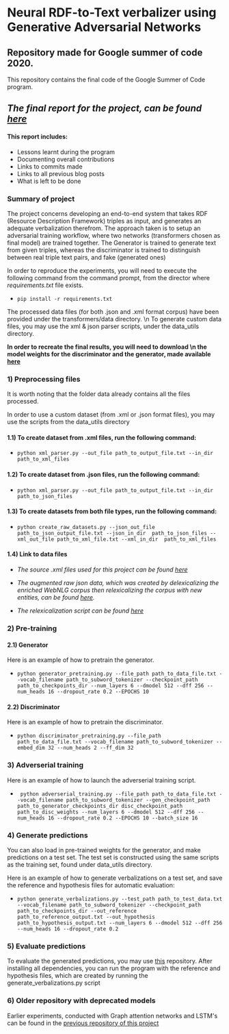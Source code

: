 # Neural RDF-to-Text verbalizer using Generative Adversarial Networks

## Repository made for Google summer of code 2020.
This repository contains the final code of the Google Summer of Code program.

##  ***The final report for the project, can be found [here](https://medium.com/@niloypurkait/gsoc-the-final-frontier-5cf4d167ae19)***
#### This report includes:
- Lessons learnt during the program
- Documenting overall contributions
- Links to commits made
- Links to all previous blog posts
- What is left to be done

### Summary of project
The project concerns developing an end-to-end system that takes RDF (Resource Description Framework) triples as input, and generates an adequate verbalization therefrom.
The approach taken is to setup an adversarial training workflow, where two networks (transformers chosen as final model) are trained together.
The Generator is trained to generate text from given triples, whereas the discriminator is trained to distinguish between real triple text pairs, and fake (generated ones)

In order to reproduce the experiments, you will need to execute the following command from the command prompt, from the director where *requirements.txt* file exists.
- ``` pip install -r requirements.txt ```

The processed data files (for both .json and .xml format corpus) have been provided under the transformers/data directory. \n
To generate custom data files, you may use the xml & json parser scripts, under the data_utils directory.

**In order to recreate the final results, you will need to download \n the model weights for the discriminator and the generator, made available [here](https://drive.google.com/drive/folders/1BL3bMgfbSbYABHZuQpvDxi-lNwsnmXQI?usp=sharing)**
 


### 1) Preprocessing files

It is worth noting that the folder data already contains all the files processed.

In order to use a custom dataset (from .xml or .json format files), you may use the scripts from the data_utils directory

#### 1.1) To create dataset from .xml files, run the following command:
 - ```python xml_parser.py --out_file path_to_output_file.txt --in_dir path_to_xml_files ```

#### 1.2) To create dataset from .json files, run the following command:
- ``` python xml_parser.py --out_file path_to_output_file.txt --in_dir  path_to_json_files ``` 
                       
#### 1.3) To create datasets from both file types, run the following command:
 - ``` python create_raw_datasets.py --json_out_file path_to_json_output_file.txt --json_in_dir  path_to_json_files --xml_out_file path_to_xml_file.txt --xml_in_dir  path_to_xml_files ```
                 
#### 1.4) Link to data files 
- *The source .xml files used for this project can be found [here](https://github.com/ThiagoCF05/webnlg/tree/master/data/v1.5/en/train)*

- *The augmented raw json data, which was created by delexicalizing the enriched WebNLG corpus then relexicalizing the corpus with new entities, can be found [here](https://drive.google.com/drive/folders/1Q6SGvJRjZP_97o_jBkirUNpe9qmulx1N?usp=sharing).*

- *The relexicalization script can be found [here](https://github.com/ThiagoCF05/webnlg/blob/synthetic/synthetic.py)*

### 2) Pre-training

#### 2.1) Generator
Here is an example of how to pretrain the generator.

-  ``` python generator_pretraining.py --file_path path_to_data_file.txt --vocab_filename path_to_subword_tokenizer --checkpoint_path path_to_checkpoints_dir --num_layers 6 --dmodel 512 --dff 256 --num_heads 16 --dropout_rate 0.2 --EPOCHS 10 ```
  

#### 2.2) Discriminator
Here is an example of how to pretrain the discriminator.

-  ``` python discriminator_pretraining.py --file_path path_to_data_file.txt --vocab_filename path_to_subword_tokenizer --embed_dim 32 --num_heads 2 --ff_dim 32  ```
  
### 3) Adverserial training
Here is an example of how to launch the adverserial training script.

-  ``` python adverserial_training.py --file_path path_to_data_file.txt --vocab_filename path_to_subword_tokenizer --gen_checkpoint_path path_to_generator_checkpoints_dir disc_checkpoint_path path_to_disc_weights --num_layers 6 --dmodel 512 --dff 256 --num_heads 16 --dropout_rate 0.2 --EPOCHS 10 --batch_size 16```
  
### 4) Generate predictions

You can also load in pre-trained weights for the generator, and make predictions on a test set.
The test set is constructed using the same scripts as the training set, found under data_utils directory.

Here is an example of how to generate verbalizations on a test set, and save the reference and hypothesis files for automatic evaluation:

-  ``` python generate_verbalizations.py --test_path path_to_test_data.txt --vocab_filename path_to_subword_tokenizer --checkpoint_path path_to_checkpoints_dir --out_reference path_to_reference_output.txt --out_hypothesis path_to_hypothesis_output.txt --num_layers 6 --dmodel 512 --dff 256 --num_heads 16 --dropout_rate 0.2 ```
  
### 5) Evaluate predictions
To evaluate the generated predictions, you may use [this](https://github.com/WebNLG/GenerationEval) repository. After installing all dependencies, you can run the program with the reference and hypothesis files, which are created by running the generate_verbalizations.py script

### 6) Older repository with deprecated models
Earlier experiments, conducted with Graph attention networks and LSTM's can be found in the [previous repository of this project](https://github.com/NiloyPurkait/GSoC-2020)
